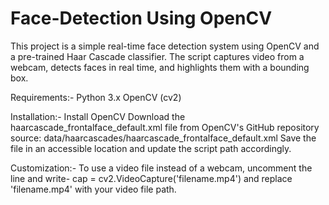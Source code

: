 # Face-Detection Using OpenCV

This project is a simple real-time face detection system using OpenCV and a pre-trained Haar Cascade classifier. The script captures video from a webcam, detects faces in real time, and highlights them with a bounding box.

Requirements:-
Python 3.x
OpenCV (cv2)

Installation:-
Install OpenCV 
Download the haarcascade_frontalface_default.xml file from OpenCV's GitHub repository source:
data/haarcascades/haarcascade_frontalface_default.xml
Save the file in an accessible location and update the script path accordingly.

Customization:-
To use a video file instead of a webcam, uncomment the line and write-
cap = cv2.VideoCapture('filename.mp4')
and replace 'filename.mp4' with your video file path.
